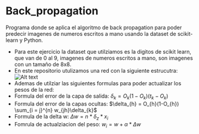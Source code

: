 # Back_propagation
Programa donde se aplica el algoritmo de back propagation para poder predecir imagenes de numeros escritos a mano usando la dataset de scikit-learn y Python.
- Para este ejercicio la dataset que utilziamos es la digitos de scikit learn, que van de 0 al 9, imagenes de numeros escritos a mano, son imagenes con un tamaño de 8x8.
- En este repositorio utulizamos una red con la siguiente estrucutra:
![Alt text](nueral_network.png?raw=true "Red nauronal:")
- Ademas de utilziar las siguientes formulas para poder actualizar los pesos de la red:
- Formula del error de la capa de salida:
$\delta_{k} = O_{k}(1-O_{k})(t_{k}-O_{k})$
- Formula del error de la capas ocultas:
$\delta_{h} = O_{h}(1-O_{h}) \sum_{i = j}^{n} w_{jh}\delta_{k}$
- Formula de la delta w:
$\Delta w = n*\delta_{z}*x_{i}$
- Fomrula de actualziacion del peso:
$w_{i} = w + \alpha * \Delta w$
